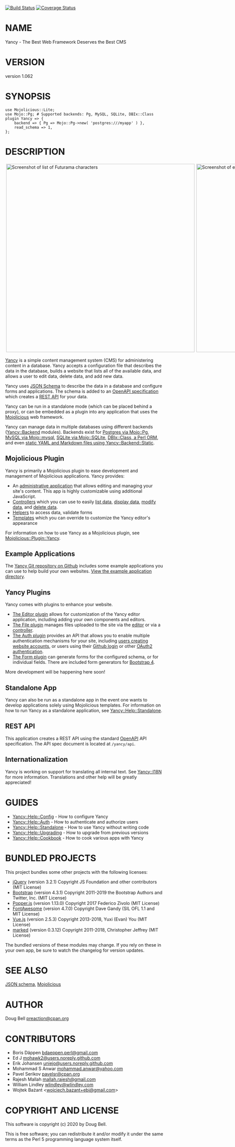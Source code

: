 [![Build Status](https://travis-ci.org/preaction/Yancy.svg?branch=master)](https://travis-ci.org/preaction/Yancy)
[![Coverage Status](https://coveralls.io/repos/preaction/Yancy/badge.svg?branch=master)](https://coveralls.io/r/preaction/Yancy?branch=master)

# NAME

Yancy - The Best Web Framework Deserves the Best CMS

# VERSION

version 1.062

# SYNOPSIS

    use Mojolicious::Lite;
    use Mojo::Pg; # Supported backends: Pg, MySQL, SQLite, DBIx::Class
    plugin Yancy => {
        backend => { Pg => Mojo::Pg->new( 'postgres:///myapp' ) },
        read_schema => 1,
    };

# DESCRIPTION

<div>
    <div style="display: flex">
    <div style="margin: 3px; flex: 1 1 50%">
    <img alt="Screenshot of list of Futurama characters" src="https://raw.github.com/preaction/Yancy/master/eg/doc-site/public/screenshot.png?raw=true" style="max-width: 100%" width="600">
    </div>
    <div style="margin: 3px; flex: 1 1 50%">
    <img alt="Screenshot of editing form for a person" src="https://raw.github.com/preaction/Yancy/master/eg/doc-site/public/screenshot-edit.png?raw=true" style="max-width: 100%" width="600">
    </div>
    </div>
</div>

[Yancy](https://metacpan.org/pod/Yancy) is a simple content management system (CMS) for administering
content in a database. Yancy accepts a configuration file that describes
the data in the database, builds a website that lists all of the
available data, and allows a user to edit data, delete data, and add new
data.

Yancy uses [JSON Schema](http://json-schema.org) to describe the data in
a database and configure forms and applications. The schema is added to
an [OpenAPI specification](http://openapis.org) which creates a [REST
API](https://en.wikipedia.org/wiki/Representational_state_transfer) for
your data.

Yancy can be run in a standalone mode (which can be placed behind
a proxy), or can be embedded as a plugin into any application that uses
the [Mojolicious](https://metacpan.org/pod/Mojolicious) web framework.

Yancy can manage data in multiple databases using different backends
([Yancy::Backend](https://metacpan.org/pod/Yancy::Backend) modules). Backends exist for [Postgres via
Mojo::Pg](https://metacpan.org/pod/Yancy::Backend::Pg), [MySQL via
Mojo::mysql](https://metacpan.org/pod/Yancy::Backend::Mysql), [SQLite via
Mojo::SQLite](https://metacpan.org/pod/Yancy::Backend::Sqlite), [DBIx::Class, a Perl
ORM](https://metacpan.org/pod/Yancy::Backend::Dbic), and even [static YAML and Markdown files
using Yancy::Backend::Static](https://metacpan.org/pod/Yancy::Backend::Static).

## Mojolicious Plugin

Yancy is primarily a Mojolicious plugin to ease development and
management of Mojolicious applications. Yancy provides:

- An [administrative application](https://metacpan.org/pod/Yancy::Plugin::Editor) that allows
editing and managing your site's content. This app is highly
customizable using additional JavaScript.
- [Controllers](https://metacpan.org/pod/Yancy::Controller::Yancy) which you can use to easily
[list data](https://metacpan.org/pod/Yancy::Controller::Yancy#list), [display
data](https://metacpan.org/pod/Yancy::Controller::Yancy#get), [modify
data](https://metacpan.org/pod/Yancy::Controller::Yancy#set), and [delete
data](https://metacpan.org/pod/Yancy::Controller::Yancy#delete).
- [Helpers](https://metacpan.org/pod/Mojolicious::Plugin::Yancy#HELPERS) to access data, validate
forms
- [Templates](https://metacpan.org/pod/Mojolicious::Plugin::Yancy#TEMPLATES) which you can override
to customize the Yancy editor's appearance

For information on how to use Yancy as a Mojolicious plugin, see
[Mojolicious::Plugin::Yancy](https://metacpan.org/pod/Mojolicious::Plugin::Yancy).

## Example Applications

The [Yancy Git repository on Github](http://github.com/preaction/Yancy)
includes some example applications you can use to help build your own
websites. [View the example application directory](https://github.com/preaction/Yancy/tree/master/eg).

## Yancy Plugins

Yancy comes with plugins to enhance your website.

- [The Editor plugin](https://metacpan.org/pod/Yancy::Plugin::Editor) allows for customization of
the Yancy editor application, including adding your own components and
editors.
- [The File plugin](https://metacpan.org/pod/Yancy::Plugin::File) manages files uploaded to the
site via the [editor](https://metacpan.org/pod/Yancy::Plugin::Editor) or via
a [controller](https://metacpan.org/pod/Yancy::Controller::Yancy).
- [The Auth plugin](https://metacpan.org/pod/Yancy::Plugin::Auth) provides an API that allows you
to enable multiple authentication mechanisms for your site, including
[users creating website accounts](https://metacpan.org/pod/Yancy::Plugin::Auth::Password), or
users using their [Github login](https://metacpan.org/pod/Yancy::Plugin::Auth::Github) or other
[OAuth2 authentication](https://metacpan.org/pod/Yancy::Plugin::Auth::OAuth2).
- [The Form plugin](https://metacpan.org/pod/Yancy::Plugin::Form) can generate forms for the
configured schema, or for individual fields. There are included
form generators for [Bootstrap 4](https://metacpan.org/pod/Yancy::Plugin::Form::Bootstrap4).

More development will be happening here soon!

## Standalone App

Yancy can also be run as a standalone app in the event one wants to
develop applications solely using Mojolicious templates. For
information on how to run Yancy as a standalone application, see
[Yancy::Help::Standalone](https://metacpan.org/pod/Yancy::Help::Standalone).

## REST API

This application creates a REST API using the standard
[OpenAPI](http://openapis.org) API specification. The API spec document
is located at `/yancy/api`.

## Internationalization

Yancy is working on support for translating all internal text. See [Yancy::I18N](https://metacpan.org/pod/Yancy::I18N)
for more information. Translations and other help will be greatly appreciated!

# GUIDES

- [Yancy::Help::Config](https://metacpan.org/pod/Yancy::Help::Config) - How to configure Yancy
- [Yancy::Help::Auth](https://metacpan.org/pod/Yancy::Help::Auth) - How to authenticate and authorize users
- [Yancy::Help::Standalone](https://metacpan.org/pod/Yancy::Help::Standalone) - How to use Yancy without writing code
- [Yancy::Help::Upgrading](https://metacpan.org/pod/Yancy::Help::Upgrading) - How to upgrade from previous versions
- [Yancy::Help::Cookbook](https://metacpan.org/pod/Yancy::Help::Cookbook) - How to cook various apps with Yancy

# BUNDLED PROJECTS

This project bundles some other projects with the following licenses:

- [jQuery](http://jquery.com) (version 3.2.1) Copyright JS Foundation and other contributors (MIT License)
- [Bootstrap](http://getbootstrap.com) (version 4.3.1) Copyright 2011-2019 the Bootstrap Authors and Twitter, Inc. (MIT License)
- [Popper.js](https://popper.js.org) (version 1.13.0) Copyright 2017 Federico Zivolo (MIT License)
- [FontAwesome](http://fontawesome.io) (version 4.7.0) Copyright Dave Gandy (SIL OFL 1.1 and MIT License)
- [Vue.js](http://vuejs.org) (version 2.5.3) Copyright 2013-2018, Yuxi (Evan) You (MIT License)
- [marked](https://github.com/chjj/marked) (version 0.3.12) Copyright 2011-2018, Christopher Jeffrey (MIT License)

The bundled versions of these modules may change. If you rely on these in your own app,
be sure to watch the changelog for version updates.

# SEE ALSO

[JSON schema](http://json-schema.org), [Mojolicious](https://metacpan.org/pod/Mojolicious)

# AUTHOR

Doug Bell <preaction@cpan.org>

# CONTRIBUTORS

- Boris Däppen <bdaeppen.perl@gmail.com>
- Ed J <mohawk2@users.noreply.github.com>
- Erik Johansen <uniejo@users.noreply.github.com>
- Mohammad S Anwar <mohammad.anwar@yahoo.com>
- Pavel Serikov <pavelsr@cpan.org>
- Rajesh Mallah <mallah.rajesh@gmail.com>
- William Lindley <wlindley@wlindley.com>
- Wojtek Bażant &lt;wojciech.bazant+ebi@gmail.com>

# COPYRIGHT AND LICENSE

This software is copyright (c) 2020 by Doug Bell.

This is free software; you can redistribute it and/or modify it under
the same terms as the Perl 5 programming language system itself.
